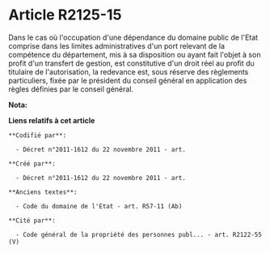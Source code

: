 # Article R2125-15

Dans le cas où l'occupation d'une dépendance du domaine public de l'Etat comprise dans les limites administratives d'un port
relevant de la compétence du département, mis à sa disposition ou ayant fait l'objet à son profit d'un transfert de gestion,
est constitutive d'un droit réel au profit du titulaire de l'autorisation, la redevance est, sous réserve des règlements
particuliers, fixée par le président du conseil général en application des règles définies par le conseil général.

**Nota:**



**Liens relatifs à cet article**

	**Codifié par**:

	  - Décret n°2011-1612 du 22 novembre 2011 - art.

	**Créé par**:

	  - Décret n°2011-1612 du 22 novembre 2011 - art.

	**Anciens textes**:

	  - Code du domaine de l'Etat - art. R57-11 (Ab)

	**Cité par**:

	  - Code général de la propriété des personnes publ... - art. R2122-55 (V)
